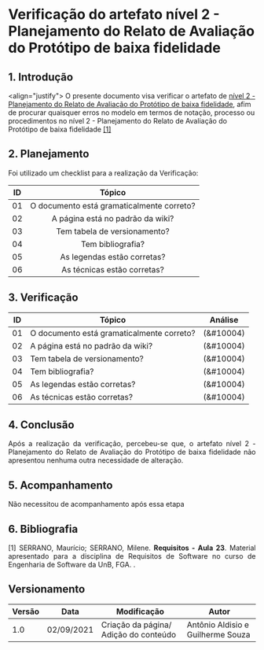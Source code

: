 # Verificação do artefato nível 2 - Planejamento do Relato de Avaliação do Protótipo de baixa fidelidade


## 1. Introdução
<align="justify">
O presente documento visa verificar o artefato de <a href = "/2021.1-FindGlocal/Design/nivel1/Tarefas/Piloto_Relato1/">nível 2 - Planejamento do Relato de Avaliação do Protótipo de baixa fidelidade</a>, afim de procurar quaisquer erros no modelo em termos de notação, processo ou procedimentos no nível 2 - Planejamento do Relato de Avaliação do Protótipo de baixa fidelidade <a href="#Bibliografia">[1]</a></p>
</p>

## 2. Planejamento 
<p  align="justify">Foi utilizado um checklist para a realização da Verificação:</p>

<center>

| ID| Tópico |
|:--:|:--:|
| 01 | O documento está gramaticalmente correto? |
| 02 | A página está no padrão da wiki? |
| 03 | Tem tabela de versionamento? |
| 04 | Tem bibliografia? |
| 05 | As legendas estão corretas? |
| 06 | As técnicas estão corretas? | 



</center>

## 3. Verificação

<center>

| ID| Tópico | Análise |
|:-:|--|:-:|
| 01 | O documento está gramaticalmente correto? | (&#10004) |
| 02 | A página está no padrão da wiki? | (&#10004) |
| 03 | Tem tabela de versionamento? | (&#10004) |
| 04 | Tem bibliografia? | (&#10004) |
| 05 | As legendas estão corretas? | (&#10004) | 
| 06 | As técnicas estão corretas? |  (&#10004) |

</center>

## 4. Conclusão

<p align="justify">
Após a realização da verificação, percebeu-se que, o artefato nível 2 - Planejamento do Relato de Avaliação do Protótipo de baixa fidelidade não apresentou nenhuma outra necessidade de alteração.  
</p>


## 5. Acompanhamento

<p align="justify">
Não necessitou de acompanhamento após essa etapa 
</p>

## 6. Bibliografia <a id="Bibliografia"></a>
<p align = "justify"> [1] SERRANO, Maurício; SERRANO, Milene. <strong>Requisitos - Aula 23</strong>. Material apresentado para a disciplina de Requisitos de Software no curso de Engenharia de Software da UnB, FGA. </a> .</p>


## Versionamento
<center>

| Versão | Data | Modificação | Autor |
|--|--|--|--|
| 1.0 | 02/09/2021 | Criação da página/ Adição do conteúdo | Antônio Aldisio e Guilherme  Souza|

</center>

